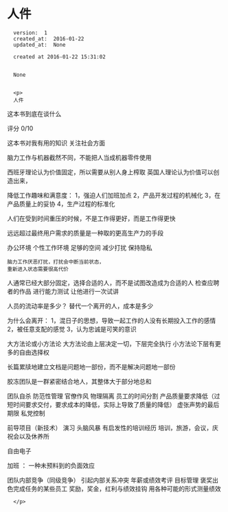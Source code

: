 
  # 人件

      version:  1
      created_at:  2016-01-22
      updated_at:  None

      created at 2016-01-22 15:31:02 


      None


      <p>
      人件
这本书到底在谈什么

评分
0/10

这本书对我有用的知识
关注社会方面 

脑力工作与机器截然不同，不能把人当成机器零件使用 


西班牙理论认为价值固定，所以需要从别人身上榨取 
英国人理论认为价值可以创造出来， 

降低工作趣味和满意度： 
	1，强迫人们加班加点 
	2，产品开发过程的机械化 
	3，在产品质量上的妥协 
	4，生产过程的标准化 

	 

人们在受到时间重压的时候，不是工作得更好，而是工作得更快 

远远超过最终用户需求的质量是一种取的更高生产力的手段 


办公环境 
	个性工作环境 
	足够的空间 
	减少打扰 
	保持隐私 
	 
	脑力工作厌恶打扰，打扰会中断当前状态， 
	重新进入状态需要很高代价 

	 

人通常已经大部分固定，选择合适的人，而不是试图改造成为合适的人 
检查应聘者的作品 
进行能力测试 
让他进行一次试讲 




人员的流动率是多少？ 
替代一个离开的人，成本是多少 



为什么会离开： 
	1，混日子的思想，导致一起工作的人没有长期投入工作的感情 
	2，被任意支配的感觉 
	3，认为忠诚是可笑的意识 

	 
大方法论或小方法论 
	大方法论由上层决定一切，下层完全执行 
	小方法论下层有更多的自由选择权 

	 
长篇累牍地建立文档是问题地一部份，而不是解决问题地一部份 



胶冻团队是一群紧密结合地人，其整体大于部分地总和 

 

团队自杀 
	防范性管理 
	官僚作风 
	物理隔离 
	员工的时间分割 
	产品质量要求降低（过短时间要求交付，要求成本的降低，实际上导致了质量的降低） 
	虚张声势的最后期限 
	私党控制 



前导项目（新技术） 
演习 
头脑风暴 
有启发性的培训经历 
培训，旅游，会议，庆祝会以及休养所 


自由电子 


加班 ： 一种未预料到的负面效应 


团队内部竞争（同级竞争）  引起内部关系冲突 
	年薪或绩效考评 
	目标管理 
	褒奖出色完成任务的某些员工 
	奖励，奖金，红利与绩效挂钩 
	用各种可能的形式测量绩效 

	 
	 
	 
	
      </p>

  